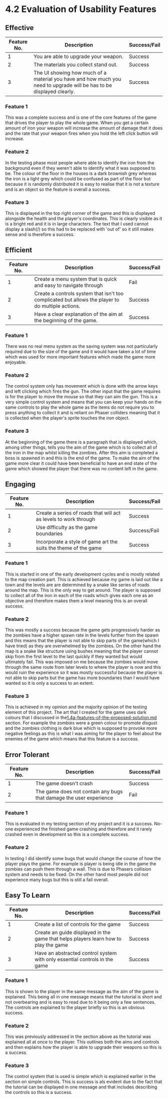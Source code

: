 # 4.2 Evaluation of Usability Features

## Effective

| Feature No. | Description                                                                                                          | Success/Fail |
| ----------- | -------------------------------------------------------------------------------------------------------------------- | ------------ |
| 1           | You are able to upgrade your weapon.                                                                                 | Success      |
| 2           | The materials you collect stand out.                                                                                 | Success      |
| 3           | The UI showing how much of a material you have and how much you need to upgrade will be has to be displayed clearly. | Success      |

### Feature 1

This was a complete success and is one of the core features of the game that drives the player to play the whole game. When you get a certain amount of iron your weapon will increase the amount of damage that it does and the rate that your weapon fires when you hold the left click button will increase.

### Feature 2

In the testing phase most people where able to identify the iron from the background even if they weren't able to identify what it was supposed to be. The colour of the floor in the houses is a dark brownish grey whereas the iron is a light grey which could be confused as part of the floor but because it is randomly distributed it is easy to realise that it is not a texture and is an object so the feature is overall a success.

### Feature 3

This is displayed in the top right corner of the game and this is displayed alongside the health and the player's coordinates. This is clearly visible as it is a bright red and it is in large characters. The text that I used cannot display a slash(/) so this had to be replaced with 'out of' so it still makes sense and is therefore a success.

## Efficient

| Feature No. | Description                                                                                       | Success/Fail |
| ----------- | ------------------------------------------------------------------------------------------------- | ------------ |
| 1           | Create a menu system that is quick and easy to navigate through                                   | Fail         |
| 2           | Create a controls system that isn't too complicated but allows the player to do multiple actions. | Success      |
| 3           | Have a clear explanation of the aim at the beginning of the game.                                 | Success      |

### Feature 1

There was no real menu system as the saving system was not particularly required due to the size of the game and it would have taken a lot of time which was used for more important features which made the game more enjoyable.

### Feature 2

The control system only has movement which is done with the arrow keys and left clicking which fires the gun. The other input that the game requires is for the player to move the mouse so that they can aim the gun. This is a very simple control system and means that you can keep your hands on the same controls to play the whole game as the items do not require you to press anything to collect it and is reliant on Phaser colliders meaning that it is collected when the player's sprite touches the iron object.

### Feature 3

At the beginning of the game there is a paragraph that is displayed which, among other things, tells you the aim of the game which is to collect all of the iron in the map whilst killing the zombies. After this aim is completed a boss is spawned in and this is the end of the game. To make the aim of the game more clear it could have been beneficial to have an end state of the game which showed the player that there was no content left in the game.

## Engaging

| Feature No. | Description                                                      | Success/Fail |
| ----------- | ---------------------------------------------------------------- | ------------ |
| 1           | Create a series of roads that will act as levels to work through | Success      |
| 2           | Use difficulty as the game boundaries                            | Success/Fail |
| 3           | Incorporate a style of game art the suits the theme of the game  | Success      |

### Feature 1

This is started in one of the early development cycles and is mostly related to the map creation part. This is achieved because my game is laid out like a town and the levels are are determined by a snake like series of roads around the map. This is the only way to get around. The player is supposed to collect all of the iron in each of the roads which gives each one as an objective and therefore makes them a level meaning this is an overall success.

### Feature 2

This was mostly a success because the game gets progressively harder as the zombies have a higher spawn rate in the levels further from the spawn and this means that the player is not able to skip parts of the game(which I have tried) as they are overwhelmed by the zombies. On the other hand the map is a snake like structure using bushes meaning that the player cannot skip from the first level to the last quickly if they wanted but would ultimately fail. This was imposed on me because the zombies would move through the same route from later levels to where the player is now and this would ruin the experience so it was mostly successful because the player is not able to skip parts but the game has more boundaries than I would have wanted so it is only a success to an extent.

### Feature 3

This is achieved in my opinion and the majority opinion of the testing element of this project. The art that I created for the game uses dark colours that I discussed in the[1.4a-features-of-the-proposed-solution.md](../1-analysis/1.4a-features-of-the-proposed-solution.md "mention") section. For example the zombies were a green colour to promote disgust and the zombies clothing is dark blue which is supposed to provoke more negative feelings as this is what I was aiming for the player to feel about the enemies of the game which means that this feature is a success.

## Error Tolerant

| Feature No. | Description                                                        | Success/Fail |
| ----------- | ------------------------------------------------------------------ | ------------ |
| 1           | The game doesn't crash                                             | Success      |
| 2           | The game does not contain any bugs that damage the user experience | Fail         |

### Feature 1

This is evaluated in my testing section of my project and it is a success. No-one experienced the finished game crashing and therefore and it rarely crashed even in development so this is a complete success.

### Feature 2

In testing I did identify some bugs that would change the course of how the player plays the game. For example is player is being idle in the game the zombies can push them through a wall. This is due to Phasers collision system and needs to be fixed. On the other hand most people did not experience many bugs but this is still a fail overall.

## Easy To Learn

| Feature No. | Description                                                                         | Success/Fail |
| ----------- | ----------------------------------------------------------------------------------- | ------------ |
| 1           | Create a list of controls for the game                                              | Success      |
| 2           | Create an guide displayed in the game that helps players learn how to play the game | Success      |
| 3           | Have an abstracted control system with only essential controls in the game          | Success      |

### Feature 1

This is shown to the player in the same message as the aim of the game is explained. This being all in one message means that the tutorial is short and not overbearing and is easy to read due to it being only a few sentences. The controls are explained to the player briefly so this is an obvious success.

### Feature 2

This was previously addressed in the section above as the tutorial was explained all at once to the player. This outlines both the aims and controls and then explains how the player is able to upgrade their weapons so this is a success.

### Feature 3

The control system that is used is simple which is explained earlier in the section on simple controls. This is success is als evident due to the fact that the tutorial can be displayed in one message and that includes describing the controls so this is a success.
